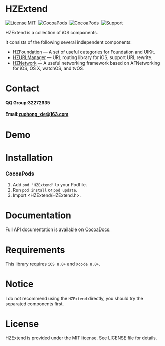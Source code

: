 HZExtend
==============

[![License MIT](https://img.shields.io/badge/license-MIT-green.svg?style=flat)](https://raw.githubusercontent.com/GeniusBrother/HZExtend/master/LICENSE)&nbsp;
[![CocoaPods](https://img.shields.io/cocoapods/v/HZExtend.svg?style=flat)](http://cocoapods.org/pods/HZExtend)&nbsp;
[![CocoaPods](http://img.shields.io/cocoapods/p/HZExtend.svg?style=flat)](http://cocoadocs.org/docsets/HZExtend)&nbsp;
[![Support](https://img.shields.io/badge/support-iOS%208%2B%20-blue.svg?style=flat)](https://www.apple.com/nl/ios/)&nbsp;

HZExtend is a collection of iOS components.

It consists of the following several independent components:

* [HZFoundation](https://github.com/GeniusBrother/HZFoundation) — A set of useful categories for Foundation and UIKit.
* [HZURLManager](https://github.com/GeniusBrother/HZURLManager) — URL routing library for iOS, support URL rewrite.
* [HZNetwork](https://github.com/GeniusBrother/HZNetwork) — A useful networking framework based on AFNetworking for iOS, OS X, watchOS, and tvOS.

Contact
==============
#### QQ Group:32272635
#### Email:zuohong_xie@163.com


Demo
==============

Installation
==============
### CocoaPods

1. Add `pod 'HZExtend'` to your Podfile.
2. Run `pod install` or `pod update`.
3. Import \<HZExtend/HZExtend.h\>.

Documentation
==============
Full API documentation is available on [CocoaDocs](http://cocoadocs.org/docsets/HZExtend/).<br/>

Requirements
==============
This library requires `iOS 8.0+` and `Xcode 8.0+`.

Notice
==============
I do not recommend using the `HZExtend` directly, you should try the separated components first.

License
==============
HZExtend is provided under the MIT license. See LICENSE file for details.
